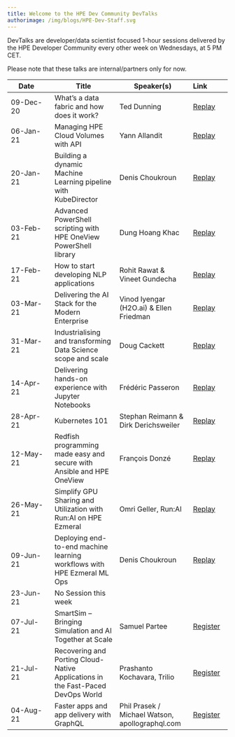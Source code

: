 ```yaml
---
title: Welcome to the HPE Dev Community DevTalks
authorimage: /img/blogs/HPE-Dev-Staff.svg
---
```

DevTalks are developer/data scientist focused 1-hour sessions delivered by the HPE Developer Community
 every other week on Wednesdays, at 5 PM CET. 

Please note that these talks are internal/partners only for now.

| &nbsp;&nbsp;&nbsp;&nbsp;Date&nbsp;&nbsp;&nbsp;&nbsp;&nbsp;&nbsp;&nbsp; | Title                                                                           | Speaker(s)                               | Link&nbsp;&nbsp;&nbsp;&nbsp;&nbsp;&nbsp;&nbsp;&nbsp;&nbsp;                            |
| ---------------------------------------------------------------------- | ------------------------------------------------------------------------------- | ---------------------------------------- | ------------------------------------------------------------------------------------- |
| 09-Dec-20                                                              | What’s a data fabric and how does it work?                                      | Ted Dunning                              | [Replay](https://vimeo.com/489790992/47e806f228)                                      |
| 06-Jan-21                                                              | Managing HPE Cloud Volumes with API                                             | Yann Allandit                            | [Replay](https://vimeo.com/498286520/1a5f5f742a)                                      |
| 20-Jan-21                                                              | Building a dynamic Machine Learning pipeline with KubeDirector                  | Denis Choukroun                          | [Replay](https://vimeo.com/503611948)                                                 |
| 03-Feb-21                                                              | Advanced PowerShell scripting with HPE OneView PowerShell library               | Dung Hoang Khac                          | [Replay](https://vimeo.com/508802530)                                                 |
| 17-Feb-21                                                              | How to start developing NLP applications                                        | Rohit Rawat & Vineet Gundecha            | [Replay](https://vimeo.com/514054456)                                                 |
| 03-Mar-21                                                              | Delivering the AI Stack for the Modern Enterprise                               | Vinod Iyengar (H2O.ai) &  Ellen Friedman | [Replay](https://vimeo.com/520629079/56fecc72f8)                                      |
| 31-Mar-21                                                              | Industrialising and transforming Data Science scope and scale                   | Doug Cackett                             | [Replay](https://vimeo.com/532641045/d498467501)                                      |
| 14-Apr-21                                                              | Delivering hands-on experience with Jupyter Notebooks                           | Frédéric Passeron                        | [Replay](https://vimeo.com/538827953/40387677ef)                                      |
| 28-Apr-21                                                              | Kubernetes 101                                                                  | Stephan Reimann & Dirk Derichsweiler     | [Replay](https://vimeo.com/545011185/c1743960d0)                                      |
| 12-May-21                                                              | Redfish programming made easy and secure with Ansible and HPE OneView           | François Donzé                           | [Replay](https://vimeo.com/551601359/637575f495)                                      |
| 26-May-21                                                              | Simplify GPU Sharing and Utilization with Run:AI on HPE Ezmeral                 | Omri Geller, Run:AI                      | [Replay](https://vimeo.com/557113873/5f3a04fc1e)                                      |
| 09-Jun-21                                                              | Deploying end-to-end machine learning workflows​ with HPE Ezmeral ML Ops        | Denis Choukroun                          | [Replay](https://vimeo.com/562745492/d1f03aa406)                                      |
| 23-Jun-21                                                              | No Session this week                                                            |                                          |                                                                                       |
| 07-Jul-21                                                              | SmartSim – Bringing Simulation and AI Together at Scale                         | Samuel Partee                            | [Register](https://hpe.zoom.us/meeting/register/tJIvdeCorj4uGtPef8kVTn4QgixQpWdNBk8T) |
| 21-Jul-21                                                              | Recovering and Porting Cloud-Native Applications in the Fast-Paced DevOps World | Prashanto Kochavara, Trilio              | [Register](https://hpe.zoom.us/meeting/register/tJEkduGvqDouE9VB8te4t7XfCsxpjJ2NAqmp) |
| 04-Aug-21                                                              | Faster apps and app delivery with GraphQL  | Phil Prasek / Michael Watson, apollographql.com             | [Register](https://hpe.zoom.us/meeting/register/tJIrcOGgpz8jGtQ3JUFRAk1wuaqCtJAFYrNu)|
